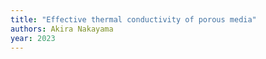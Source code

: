 ```yaml
---
title: "Effective thermal conductivity of porous media"
authors: Akira Nakayama
year: 2023
---
```


